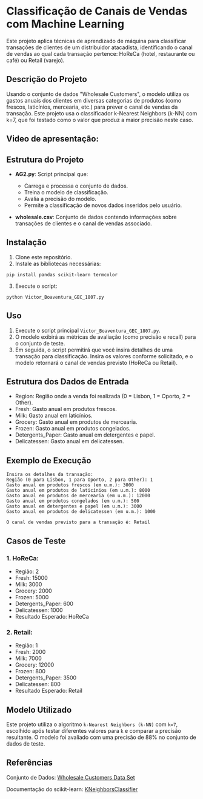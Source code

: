 # Classificação de Canais de Vendas com Machine Learning
Este projeto aplica técnicas de aprendizado de máquina para classificar transações de clientes de um distribuidor atacadista, identificando o canal de vendas ao qual cada transação pertence: HoReCa (hotel, restaurante ou café) ou Retail (varejo).

## Descrição do Projeto
Usando o conjunto de dados "Wholesale Customers", o modelo utiliza os gastos anuais dos clientes em diversas categorias de produtos (como frescos, laticínios, mercearia, etc.) para prever o canal de vendas da transação. Este projeto usa o classificador k-Nearest Neighbors (k-NN) com k=7, que foi testado como o valor que produz a maior precisão neste caso.

## Video de apresentação:

## Estrutura do Projeto
- **AG2.py**: Script principal que:
  - Carrega e processa o conjunto de dados.
  - Treina o modelo de classificação.
  - Avalia a precisão do modelo.
  - Permite a classificação de novos dados inseridos pelo usuário.

- **wholesale.csv**: Conjunto de dados contendo informações sobre transações de clientes e o canal de vendas associado.


## Instalação
1. Clone este repositório. 
2. Instale as bibliotecas necessárias:
```
pip install pandas scikit-learn termcolor
```
3. Execute o script:
```
python Victor_Boaventura_GEC_1807.py
```

## Uso
1. Execute o script principal `Victor_Boaventura_GEC_1807.py`.
2. O modelo exibirá as métricas de avaliação (como precisão e recall) para o conjunto de teste.
3. Em seguida, o script permitirá que você insira detalhes de uma transação para classificação. Insira os valores conforme solicitado, e o modelo retornará o canal de vendas previsto (HoReCa ou Retail).
   
## Estrutura dos Dados de Entrada
- Region: Região onde a venda foi realizada (0 = Lisbon, 1 = Oporto, 2 = Other).
- Fresh: Gasto anual em produtos frescos.
- Milk: Gasto anual em laticínios.
- Grocery: Gasto anual em produtos de mercearia.
- Frozen: Gasto anual em produtos congelados.
- Detergents_Paper: Gasto anual em detergentes e papel.
- Delicatessen: Gasto anual em delicatessen.
  
## Exemplo de Execução
```
Insira os detalhes da transação:
Região (0 para Lisbon, 1 para Oporto, 2 para Other): 1
Gasto anual em produtos frescos (em u.m.): 3000
Gasto anual em produtos de laticínios (em u.m.): 8000
Gasto anual em produtos de mercearia (em u.m.): 12000
Gasto anual em produtos congelados (em u.m.): 500
Gasto anual em detergentes e papel (em u.m.): 3000
Gasto anual em produtos de delicatessen (em u.m.): 1000

O canal de vendas previsto para a transação é: Retail
```
## Casos de Teste
### 1. HoReCa:
- Região: 2
- Fresh: 15000
- Milk: 3000
- Grocery: 2000
- Frozen: 5000
- Detergents_Paper: 600
- Delicatessen: 1000
- Resultado Esperado: HoReCa
  
 ### 2. Retail:
- Região: 1
- Fresh: 2000
- Milk: 7000
- Grocery: 12000
- Frozen: 800
- Detergents_Paper: 3500
- Delicatessen: 800
- Resultado Esperado: Retail
  
## Modelo Utilizado
Este projeto utiliza o algoritmo `k-Nearest Neighbors (k-NN)` com `k=7`, escolhido após testar diferentes valores para `k` e comparar a precisão resultante. O modelo foi avaliado com uma precisão de 88% no conjunto de dados de teste.

## Referências
Conjunto de Dados: [Wholesale Customers Data Set](https://archive.ics.uci.edu/dataset/292/wholesale+customers)

Documentação do scikit-learn: [KNeighborsClassifier](https://scikit-learn.org/stable/modules/generated/sklearn.neighbors.KNeighborsClassifier.html)
